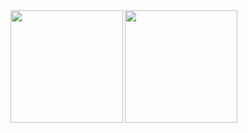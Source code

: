 <a href="https://github.com/anuraghazra/github-readme-stats">
  <img align="left" height=180px src="https://github-readme-stats.vercel.app/api?username=kara9renai&count_private=true&theme=synthwave" />
</a>
<a href="https://github.com/anuraghazra/github-readme-stats">
  <img align="left" height=180px src="https://github-readme-stats.vercel.app/api/top-langs/?username=kara9renai&theme=synthwave" />
</a>
<!--
**kara9renai/kara9renai** is a ✨ _special_ ✨ repository because its `README.md` (this file) appears on your GitHub profile.

Here are some ideas to get you started:

- 🔭 I’m currently working on ...
- 🌱 I’m currently learning ...
- 👯 I’m looking to collaborate on ...
- 🤔 I’m looking for help with ...
- 💬 Ask me about ...
- 📫 How to reach me: ...
- 😄 Pronouns: ...
- ⚡ Fun fact: ...
-->
